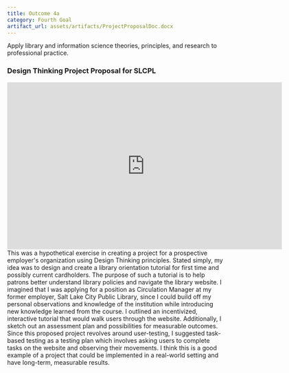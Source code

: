 ```yaml
---
title: Outcome 4a
category: Fourth Goal
artifact_url: assets/artifacts/ProjectProposalDoc.docx
---
```

Apply library and information science theories, principles, and research to professional practice.
### **Design Thinking Project Proposal for SLCPL** ###
<iframe src="https://docs.google.com/presentation/d/e/2PACX-1vTea20MXEjUW14Q7P4KZWYqyl4iifeXwyNBIM9UlYUwbivH-8EMHf4SLy8M29GUzI3SUbMpUmaMNZ1l/embed?start=false&loop=false&delayms=3000" frameborder="0" width="640" height="389" allowfullscreen="true" mozallowfullscreen="true" webkitallowfullscreen="true"></iframe>
This was a hypothetical exercise in creating a project for a prospective employer's organization using Design Thinking principles. Stated simply, my idea was to design and create a library orientation tutorial for first time and possibly current cardholders. The purpose of such a tutorial is to help patrons better understand library policies and navigate the library website. I imagined that I was applying for a position as Circulation Manager at my former employer, Salt Lake City Public Library, since I could build off my personal observations and knowledge of the institution while introducing new knowledge learned from the course. I outlined an incentivized, interactive tutorial that would walk users through the website. Additionally, I sketch out an assessment plan and possibilities for measurable outcomes. Since this proposed project revolves around user-testing, I suggested task-based testing as a testing plan which involves asking users to complete tasks on the website and observing their movements. I think this is a good example of a project that could be implemented in a real-world setting and have long-term, measurable results.
